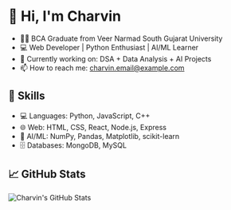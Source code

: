 # 👋 Hi, I'm Charvin
- 🧑‍🎓 BCA Graduate from Veer Narmad South Gujarat University
- 💻 Web Developer | Python Enthusiast | AI/ML Learner
- 🔭 Currently working on: DSA + Data Analysis + AI Projects
- 📫 How to reach me: charvin.email@example.com

## 🚀 Skills
- 💻 Languages: Python, JavaScript, C++
- 🌐 Web: HTML, CSS, React, Node.js, Express
- 🧠 AI/ML: NumPy, Pandas, Matplotlib, scikit-learn
- 🗄️ Databases: MongoDB, MySQL

## 📈 GitHub Stats
![Charvin's GitHub Stats](https://github-readme-stats.vercel.app/api?username=charvin1125&show_icons=true&theme=radical)

